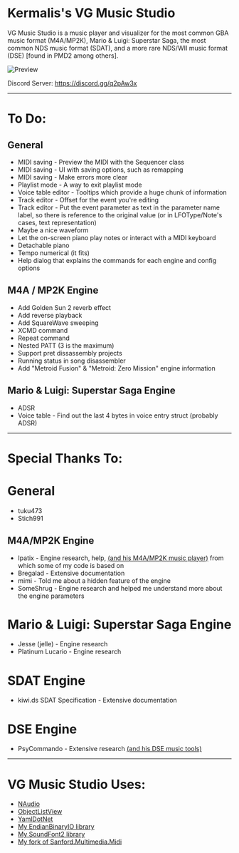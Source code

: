 # Kermalis's VG Music Studio

VG Music Studio is a music player and visualizer for the most common GBA music format (M4A/MP2K), Mario & Luigi: Superstar Saga, the most common NDS music format (SDAT), and a more rare NDS/WII music format (DSE) [found in PMD2 among others].

![Preview](https://i.imgur.com/BJI8GU3.gif)

Discord Server: https://discord.gg/q2pAw3x

----
# To Do:
## General
* MIDI saving - Preview the MIDI with the Sequencer class
* MIDI saving - UI with saving options, such as remapping
* MIDI saving - Make errors more clear
* Playlist mode - A way to exit playlist mode
* Voice table editor - Tooltips which provide a huge chunk of information
* Track editor - Offset for the event you're editing
* Track editor - Put the event parameter as text in the parameter name label, so there is reference to the original value (or in LFOType/Note's cases, text representation)
* Maybe a nice waveform
* Let the on-screen piano play notes or interact with a MIDI keyboard
* Detachable piano
* Tempo numerical (it fits)
* Help dialog that explains the commands for each engine and config options

## M4A / MP2K Engine
* Add Golden Sun 2 reverb effect
* Add reverse playback
* Add SquareWave sweeping
* XCMD command
* Repeat command
* Nested PATT (3 is the maximum)
* Support pret dissassembly projects
* Running status in song disassembler
* Add "Metroid Fusion" & "Metroid: Zero Mission" engine information

## Mario & Luigi: Superstar Saga Engine
* ADSR
* Voice table - Find out the last 4 bytes in voice entry struct (probably ADSR)

----
# Special Thanks To:
# General
* tuku473
* Stich991

## M4A/MP2K Engine
* Ipatix - Engine research, help, [(and his M4A/MP2K music player)](https://github.com/ipatix/agbplay) from which some of my code is based on
* Bregalad - Extensive documentation
* mimi - Told me about a hidden feature of the engine
* SomeShrug - Engine research and helped me understand more about the engine parameters

# Mario & Luigi: Superstar Saga Engine
* Jesse (jelle) - Engine research
* Platinum Lucario - Engine research

# SDAT Engine
* kiwi.ds SDAT Specification - Extensive documentation

# DSE Engine
* PsyCommando - Extensive research [(and his DSE music tools)](https://github.com/PsyCommando/ppmdu)

----
# VG Music Studio Uses:
* [NAudio](https://github.com/naudio/NAudio)
* [ObjectListView](http://objectlistview.sourceforge.net)
* [YamlDotNet](https://github.com/aaubry/YamlDotNet/wiki)
* [My EndianBinaryIO library](https://github.com/Kermalis/EndianBinaryIO)
* [My SoundFont2 library](https://github.com/Kermalis/SoundFont2)
* [My fork of Sanford.Multimedia.Midi](https://github.com/Kermalis/Sanford.Multimedia.Midi)